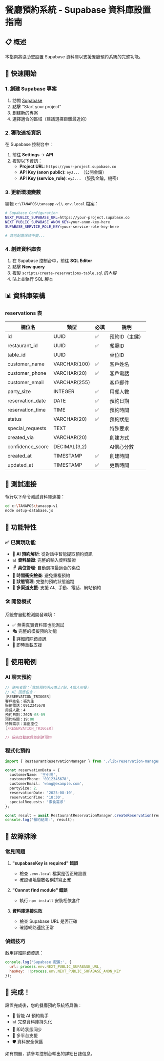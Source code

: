 # 餐廳預約系統 - Supabase 資料庫設置指南

## 📋 概述

本指南將協助您設置 Supabase 資料庫以支援餐廳預約系統的完整功能。

## 🚀 快速開始

### 1. 創建 Supabase 專案

1. 訪問 [Supabase](https://supabase.com/)
2. 點擊 "Start your project"
3. 創建新的專案
4. 選擇適合的區域（建議選擇距離最近的）

### 2. 獲取連接資訊

在 Supabase 控制台中：

1. 前往 **Settings** → **API**
2. 複製以下資訊：
   - **Project URL**: `https://your-project.supabase.co`
   - **API Key (anon public)**: `eyJ...` （公開金鑰）
   - **API Key (service_role)**: `eyJ...` （服務金鑰，機密）

### 3. 更新環境變數

編輯 `c:\TANAPOS\tanaapp-v1\.env.local` 檔案：

```bash
# Supabase Configuration
NEXT_PUBLIC_SUPABASE_URL=https://your-project.supabase.co
NEXT_PUBLIC_SUPABASE_ANON_KEY=your-anon-key-here
SUPABASE_SERVICE_ROLE_KEY=your-service-role-key-here

# 其他配置保持不變...
```

### 4. 創建資料庫表

1. 在 Supabase 控制台中，前往 **SQL Editor**
2. 點擊 **New query**
3. 複製 `scripts/create-reservations-table.sql` 的內容
4. 貼上並執行 SQL 腳本

## 📊 資料庫架構

### reservations 表

| 欄位名 | 類型 | 必填 | 說明 |
|-------|------|------|------|
| id | UUID | ✅ | 預約ID（主鍵） |
| restaurant_id | UUID | ✅ | 餐廳ID |
| table_id | UUID | | 桌位ID |
| customer_name | VARCHAR(100) | ✅ | 客戶姓名 |
| customer_phone | VARCHAR(20) | ✅ | 客戶電話 |
| customer_email | VARCHAR(255) | | 客戶郵件 |
| party_size | INTEGER | ✅ | 用餐人數 |
| reservation_date | DATE | ✅ | 預約日期 |
| reservation_time | TIME | ✅ | 預約時間 |
| status | VARCHAR(20) | ✅ | 預約狀態 |
| special_requests | TEXT | | 特殊要求 |
| created_via | VARCHAR(20) | | 創建方式 |
| confidence_score | DECIMAL(3,2) | | AI信心分數 |
| created_at | TIMESTAMP | ✅ | 創建時間 |
| updated_at | TIMESTAMP | ✅ | 更新時間 |

## 🔧 測試連接

執行以下命令測試資料庫連接：

```bash
cd c:\TANAPOS\tanaapp-v1
node setup-database.js
```

## 🎯 功能特性

### ✅ 已實現功能

- 🤖 **AI 預約解析**: 從對話中智能提取預約資訊
- 📊 **資料驗證**: 完整的輸入資料驗證
- 🪑 **桌位管理**: 自動選擇最適合的桌位
- 📅 **時間衝突檢查**: 避免重複預約
- 🔄 **狀態管理**: 完整的預約狀態追蹤
- 📱 **多渠道支援**: 支援 AI、手動、電話、網站預約

### 🛠️ 開發模式

系統會自動檢測開發環境：

- ✅ 無需真實資料庫也能測試
- 🎭 完整的模擬預約功能
- 📝 詳細的除錯資訊
- 🔄 即時重載支援

## 📝 使用範例

### AI 聊天預約

```javascript
// 使用者說：「我想預約明天晚上7點，4個人用餐」
// AI 回應包含：
[RESERVATION_TRIGGER]
客戶姓名：張先生
聯絡電話：0912345678
用餐人數：4
預約日期：2025-08-09
預約時間：19:00
特殊需求：靠窗座位
[/RESERVATION_TRIGGER]

// 系統自動處理並創建預約
```

### 程式化預約

```typescript
import { RestaurantReservationManager } from './lib/reservation-manager';

const reservationData = {
  customerName: '王小明',
  customerPhone: '0912345678',
  customerEmail: 'wang@example.com',
  partySize: 2,
  reservationDate: '2025-08-10',
  reservationTime: '18:30',
  specialRequests: '素食需求'
};

const result = await RestaurantReservationManager.createReservation(reservationData);
console.log('預約結果:', result);
```

## 🚨 故障排除

### 常見問題

1. **"supabaseKey is required" 錯誤**
   - 檢查 `.env.local` 檔案是否正確設置
   - 確認環境變數名稱拼寫正確

2. **"Cannot find module" 錯誤**
   - 執行 `npm install` 安裝相依套件

3. **資料庫連接失敗**
   - 檢查 Supabase URL 是否正確
   - 確認網路連接正常

### 偵錯技巧

啟用詳細除錯資訊：
```javascript
console.log('Supabase 配置:', {
  url: process.env.NEXT_PUBLIC_SUPABASE_URL,
  hasKey: !!process.env.NEXT_PUBLIC_SUPABASE_ANON_KEY
});
```

## 🎊 完成！

設置完成後，您的餐廳預約系統將具備：

- 🤖 智能 AI 預約助手
- 📊 完整資料庫持久化
- 🔄 即時狀態同步
- 📱 多平台支援
- 🛡️ 資料安全保護

如有問題，請參考控制台輸出的詳細日誌信息。
